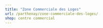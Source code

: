 ```yaml
---
title: "Zone Commerciale des Loges"
url: /parthenay/zone-commerciale-des-loges/
shop: centre commercial
---
```

